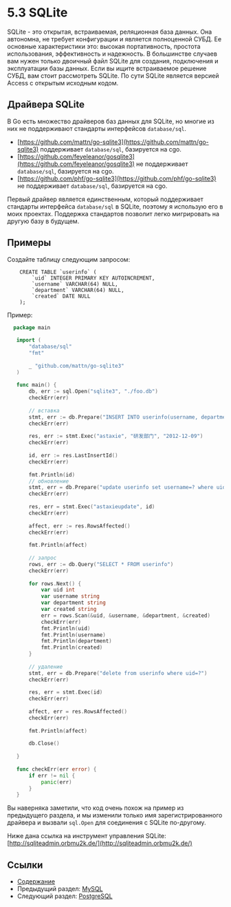 # 5.3 SQLite

SQLite - это открытая, встраиваемая, реляционная база данных. Она автономна, не требует конфигурации и является полноценной СУБД. Ее основные характеристики это: высокая портативность, простота использования, эффективность и надежность. В большинстве случаев вам нужен только двоичный файл SQLite для создания, подключения и эксплуатации базы данных. Если вы ищите встраиваемое решение СУБД, вам стоит рассмотреть SQLite. По сути SQLite является версией Access с открытым исходным кодом.

## Драйвера SQLite

В Go есть множество драйверов баз данных для SQLite, но многие из них не поддерживают стандарты интерфейсов `database/sql`.

- [https://github.com/mattn/go-sqlite3](https://github.com/mattn/go-sqlite3) поддерживает `database/sql`, базируется на cgo.
- [https://github.com/feyeleanor/gosqlite3](https://github.com/feyeleanor/gosqlite3) не поддерживает `database/sql`, базируется на cgo.
- [https://github.com/phf/go-sqlite3](https://github.com/phf/go-sqlite3) не поддерживает `database/sql`, базируется на cgo.

Первый драйвер является единственным, который поддерживает стандарты интерфейса `database/sql` в SQLite, поэтому я использую его в моих проектах. Поддержка стандартов позволит легко мигрировать на другую базу в будущем.

## Примеры

Создайте таблицу следующим запросом:

```SQLite
    CREATE TABLE `userinfo` (
        `uid` INTEGER PRIMARY KEY AUTOINCREMENT,
        `username` VARCHAR(64) NULL,
        `department` VARCHAR(64) NULL,
        `created` DATE NULL
    );
```

Пример:

 ```go
   package main
    
    import (
    	"database/sql"
    	"fmt"
    
    	_ "github.com/mattn/go-sqlite3"
    )
    
    func main() {
    	db, err := sql.Open("sqlite3", "./foo.db")
    	checkErr(err)
    
    	// вставка
    	stmt, err := db.Prepare("INSERT INTO userinfo(username, department, created) values(?,?,?)")
    	checkErr(err)
    
    	res, err := stmt.Exec("astaxie", "研发部门", "2012-12-09")
    	checkErr(err)
    
    	id, err := res.LastInsertId()
    	checkErr(err)
    
    	fmt.Println(id)
    	// обновление
    	stmt, err = db.Prepare("update userinfo set username=? where uid=?")
    	checkErr(err)
    
    	res, err = stmt.Exec("astaxieupdate", id)
    	checkErr(err)
    
    	affect, err := res.RowsAffected()
    	checkErr(err)
    
    	fmt.Println(affect)
    
    	// запрос
    	rows, err := db.Query("SELECT * FROM userinfo")
    	checkErr(err)
    
    	for rows.Next() {
    		var uid int
    		var username string
    		var department string
    		var created string
    		err = rows.Scan(&uid, &username, &department, &created)
    		checkErr(err)
    		fmt.Println(uid)
    		fmt.Println(username)
    		fmt.Println(department)
    		fmt.Println(created)
    	}
    
    	// удаление
    	stmt, err = db.Prepare("delete from userinfo where uid=?")
    	checkErr(err)
    
    	res, err = stmt.Exec(id)
    	checkErr(err)
    
    	affect, err = res.RowsAffected()
    	checkErr(err)
    
    	fmt.Println(affect)
    
    	db.Close()
    
    }
    
    func checkErr(err error) {
    	if err != nil {
    		panic(err)
    	}
    }
```

Вы наверняка заметили, что код очень похож на пример из предыдущего раздела, и мы изменили только имя зарегистрированного драйвера и вызвали `sql.Open` для соединения с SQLite по-другому.

Ниже дана ссылка на инструмент управления SQLite: [http://sqliteadmin.orbmu2k.de/](http://sqliteadmin.orbmu2k.de/)

## Ссылки

- [Содержание](build-web-application-with-golang-ru.md)
- Предыдущий раздел: [MySQL](myBrain/ЯП%20и%20не%20только/go.md/ru/05.2.md)
- Следующий раздел: [PostgreSQL](myBrain/ЯП%20и%20не%20только/go.md/ru/05.4.md)

